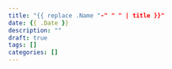 ```yaml
---
title: "{{ replace .Name "-" " " | title }}"
date: {{ .Date }}
description: ""
draft: true
tags: []
categories: []
---
```

